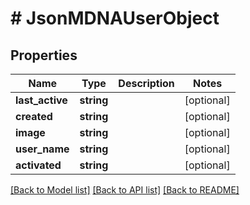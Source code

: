 # # JsonMDNAUserObject

## Properties

Name | Type | Description | Notes
------------ | ------------- | ------------- | -------------
**last_active** | **string** |  | [optional]
**created** | **string** |  | [optional]
**image** | **string** |  | [optional]
**user_name** | **string** |  | [optional]
**activated** | **string** |  | [optional]

[[Back to Model list]](../../README.md#models) [[Back to API list]](../../README.md#endpoints) [[Back to README]](../../README.md)
